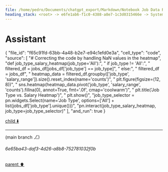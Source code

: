 ```yaml
---
file: /home/pedro/Documents/chatgpt_export/Markdown/Notebook Job Data Retrieval.md
heading_stack: <root> -> e6fe1ab6-f1c0-4388-a8e7-1c3d0315466e -> System -> 24b915fb-e8ff-4102-a875-7f7ea2e2a439 -> System -> aaa2b941-2299-4711-b7fd-52b2da380ed6 -> User -> 6b4fac93-b94a-4f43-82b6-a7a4868044f3 -> Assistant -> c63832c2-df1d-4483-aa9f-ab7e910c8f16 -> Tool -> generated by datamodel-codegen: -> filename:  hn_jobs.json -> timestamp: 2023-09-25T20:22:55+00:00 -> 7b502702-4ce6-40b4-a0ef-439d804f78d0 -> Assistant -> aaa2543c-cd16-4a49-a6dd-36e85c82c60d -> User -> e4e1553a-f7a4-423f-9b5e-134aa2af861c -> Assistant -> 1ca395da-d1b3-4508-8161-5abf783be70e -> Tool -> generated by datamodel-codegen: -> filename:  hn_jobs.json -> timestamp: 2023-09-25T20:22:55+00:00 -> Show a random company -> 5d3bf0ba-b6ce-43f7-a5ca-3fb27a031604 -> Assistant -> aaa20425-66a2-4835-8049-deec7f8467e5 -> User -> 8b440c17-4bdf-495b-b2ae-dc5e8dd7d533 -> Assistant -> 9109e1e2-41f1-493c-b9fa-e314ed35a8ff -> Tool -> generated by datamodel-codegen: -> filename:  hn_jobs.json -> timestamp: 2023-09-25T20:22:55+00:00 -> Show a random company -> 4e987c7e-6f39-476e-ad69-a6cf0713e1ed -> Assistant -> aaa27db9-6747-43da-8090-16c8aa422c6e -> User -> b15cc185-bd79-4692-9c5e-7a893c810569 -> Assistant -> 97ca0ab7-bc48-4897-9931-1d973fd70e02 -> Tool -> generated by datamodel-codegen: -> filename:  hn_jobs.json -> timestamp: 2023-09-25T20:22:55+00:00 -> Show a random company -> 5eff3979-8823-494c-9df9-cb5f88db426e -> Assistant -> 150d31f9-c649-4cb9-a257-f43b09a2e0b8 -> Tool -> Information Related to Job Openings -> 43f9b0f0-a070-41d9-9d64-5204f759d079 -> Assistant -> aaa28917-1835-4887-87e5-a45617870c70 -> User -> debbc83c-7055-4385-96af-f7224ba79aef -> Assistant -> 4eda622a-65b1-480f-9651-9bbbf2b5f8a2 -> Tool -> generated by datamodel-codegen: -> filename:  hn_jobs.json -> timestamp: 2023-09-25T20:22:55+00:00 -> Show a random company -> 68de6d01-cbe5-4879-9966-232d424cb1ba -> Assistant -> Libraries and Dependencies -> Data Models -> Data Loading and Exploration -> Implications for Job Information -> aaa25948-9b55-407b-957a-0bd78c7c540a -> User -> 5c5f38a7-c338-4e86-9ad0-6802bcb95b45 -> Assistant -> 7dab6743-33b2-4682-a9b9-148fa4cf7529 -> Tool -> 213f21a3-e385-4ce8-b87a-0a17b0a06f4b -> Assistant -> 32706a9d-6721-4cbc-bc3f-401f478fac8c -> Tool -> a844271b-84f9-4d04-bfa7-eb1540338fb4 -> Assistant -> aaa2c604-f280-4681-9bbc-4b718a353389 -> User -> 3be926cb-907a-4311-a93b-da809579b8c4 -> Assistant -> bdf7c1ad-3e40-4499-b7c0-6113692f75d2 -> Tool -> 35e5c04d-06af-4210-83ae-7a3503ac6831 -> Assistant -> 504028f8-46e1-4510-a5a1-b509a3045521 -> Tool -> Convert the list of companies to a DataFrame for easier manipulation -> Extract the jobs into a separate DataFrame -> 65bdc7c5-fdd3-45a1-ac5a-1b957c3be079 -> Assistant -> 1bf0b844-19b6-4e51-b1e6-a4028b0ca2b0 -> Tool -> Correcting the code to properly extract job details -> 1b9dc564-ea5e-4ce9-a7c1-08d8783b9c4f -> Assistant -> ff4ad0de-f7f7-4af7-bebe-88c0e0969e13 -> Tool -> Visualizing the distribution of job types -> ce225427-6dd5-45e8-93fc-4c6a00f9b4e2 -> Assistant -> 07fc4d6c-4bd3-41b7-b1ba-e8bff7bb95da -> Tool -> Visualizing the distribution of engineering types -> 3a66291e-684a-42b2-bc06-51ffd56a6471 -> Assistant -> 779f9a25-28d5-43dd-9d39-b96154af83f5 -> Tool -> Visualizing the distribution of remote jobs -> 0685561f-9032-4f0a-b1ef-810e5be163c4 -> Assistant -> 785ae135-509e-4c4c-b313-166afa4302d4 -> Tool -> Exploring skills required for jobs -> 8d962fe0-f383-463b-95ee-adadc76ea143 -> Assistant -> 56c45a59-85aa-42b4-91c0-f4757fa7452c -> Tool -> Correcting the code to properly count skills -> 65d12032-031d-4d05-9c46-c2ae4d86a98a -> Assistant -> 6ff17374-c250-4bf7-be9e-a38df8cc837b -> Tool -> Summary of Job Data Exploration -> ad1c335d-f5eb-4d15-a6f3-e1bb50b03fcc -> Assistant -> aaa21995-1639-4eaf-8f7c-4cf3ea649a0d -> User -> 28964f16-9349-4d00-b4e0-73846145d152 -> Assistant -> 82a2f75b-1e20-4b0d-a42d-ccc6f1a931d8 -> Tool -> Filter jobs that are remote, don't require a visa, and list Python as a desired skill -> Display basic statistics for these jobs -> Dataframe Summary -> Column Information -> Categorical Summary -> Sample Data (5x20) -> f0aa3679-5eea-4145-8bfd-494c5298027e -> Assistant -> aaa2575a-dd97-4692-a6dd-d9fc59316588 -> User -> 08b140b0-12c3-454b-8704-7a46fce32134 -> Assistant -> abbe5b4d-f04b-47d4-acb6-3ec78a31e2e1 -> Tool -> 6eb03487-f23b-4dba-b4ac-55f91450ce16 -> Assistant -> 42999ad2-0b82-4e88-8f38-af8dac542aed -> Tool -> 1ec91ec5-524d-408d-bdd9-889c66f6c5ef -> Assistant -> 19d4bcde-481a-473f-9007-dfd9280edd8d -> Tool -> Interactive Explorations with Panel -> d8543522-f583-498d-b072-9808d5911352 -> Assistant -> aaa29c6d-003a-4f3c-ae66-0fa0c66542fa -> User -> 1d45197b-ed83-4fd6-9291-6136c4c8aed2 -> Assistant -> 87061943-56fc-4fd9-aae3-4f20c4db93aa -> Tool -> Advanced Interactive Explorations with Panel -> 3adfaba7-afed-4b90-8baa-71bb2277d827 -> Assistant -> fd10f063-8a2f-4b61-a011-2c2b1908216e -> Tool -> Importing additional libraries for advanced visualizations -> bbb20b5f-fd0f-4b54-a42d-0476af7a90d7 -> Assistant -> 6d8d106f-5765-4b95-9133-89453cd7e80c -> Tool -> Job Type vs. Salary Heatmap -> 6a1ef834-32fe-43e8-a58e-bbad2564963e -> Assistant -> 5b07ec4b-f7bd-456f-896f-fe4b0d47752c -> Tool -> Correcting the code by adding a mock 'salary_range' column for demonstration -> Re-running the Job Type vs. Salary Heatmap code -> bfb46ab9-2e4e-4d9f-9189-df7e10246e21 -> Assistant
---
```

# Assistant

{
  "file_id": "f65c91fd-63bb-4a48-b2e7-e94c1efd0e3a",
  "cell_type": "code",
  "source": [
    "# Correcting the code by handling NaN values in the heatmap",
    "def job_type_salary_heatmap(job_type='All'):",
    "    if job_type != 'All':",
    "        filtered_df = jobs_df[jobs_df['job_type'] == job_type]",
    "    else:",
    "        filtered_df = jobs_df",
    "    heatmap_data = filtered_df.groupby(['job_type', 'salary_range']).size().reset_index(name='counts')",
    "    plt.figure(figsize=(12, 8))",
    "    sns.heatmap(heatmap_data.pivot('job_type', 'salary_range', 'counts').fillna(0), annot=True, fmt='.0f', cmap='coolwarm')",
    "    plt.title('Job Type vs. Salary Heatmap')",
    "    plt.show()",
    "job_type_selector = pn.widgets.Select(name='Job Type', options=['All'] + list(jobs_df['job_type'].unique()))",
    "pn.interact(job_type_salary_heatmap, job_type=job_type_selector)"
  ],
  "and_run": true
}

[child ⬇️](#6e65ba43-daf3-4d26-a8b8-752781032f0b)

---

(main branch ⎇)
###### 6e65ba43-daf3-4d26-a8b8-752781032f0b
[parent ⬆️](#bfb46ab9-2e4e-4d9f-9189-df7e10246e21)
